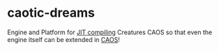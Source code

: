 # caotic-dreams
Engine and Platform for [JIT compiling](https://en.wikipedia.org/wiki/Just-in-time_compilation) Creatures CAOS so that even the engine itself can be extended in [CAOS](https://creatures.wiki/CAOS)!
